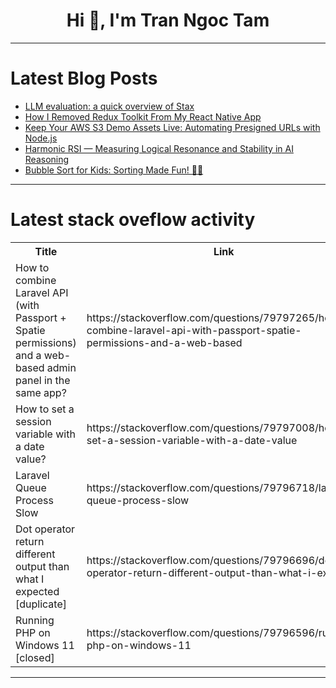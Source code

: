 <h1 align="center">Hi 👋, I'm Tran Ngoc Tam</h1>

---

# Latest Blog Posts 
<!-- BLOG-POST-LIST:START -->
- [LLM evaluation: a quick overview of Stax](https://dev.to/lethargicpanda/llm-evaluation-a-quick-overview-of-stax-51km)
- [How I Removed Redux Toolkit From My React Native App](https://dev.to/martyroque/how-i-removed-redux-toolkit-from-my-react-native-app-3cjk)
- [Keep Your AWS S3 Demo Assets Live: Automating Presigned URLs with Node.js](https://dev.to/dzeitman/keep-your-aws-s3-demo-assets-live-automating-presigned-urls-with-nodejs-9b0)
- [Harmonic RSI — Measuring Logical Resonance and Stability in AI Reasoning](https://dev.to/damjan_akelj_be1aab4a715/harmonic-rsi-measuring-logical-resonance-and-stability-in-ai-reasoning-20l7)
- [Bubble Sort for Kids: Sorting Made Fun! 🧒✨](https://dev.to/mahmoudessam/bubble-sort-for-kids-sorting-made-fun-3bj2)
<!-- BLOG-POST-LIST:END -->

---

# Latest stack oveflow activity
<table>
  <tr><th>Title</th><th>Link</th></tr>
  <!-- STACKOVERFLOW:START --><tr><td>How to combine Laravel API &lpar;with Passport + Spatie permissions&rpar; and a web-based admin panel in the same app?</td><td>https://stackoverflow.com/questions/79797265/how-to-combine-laravel-api-with-passport-spatie-permissions-and-a-web-based</td></tr><tr><td>How to set a session variable with a date value?</td><td>https://stackoverflow.com/questions/79797008/how-to-set-a-session-variable-with-a-date-value</td></tr><tr><td>Laravel Queue Process Slow</td><td>https://stackoverflow.com/questions/79796718/laravel-queue-process-slow</td></tr><tr><td>Dot operator return different output than what I expected [duplicate]</td><td>https://stackoverflow.com/questions/79796696/dot-operator-return-different-output-than-what-i-expected</td></tr><tr><td>Running PHP on Windows 11 [closed]</td><td>https://stackoverflow.com/questions/79796596/running-php-on-windows-11</td></tr><!-- STACKOVERFLOW:END -->
</table>

---



